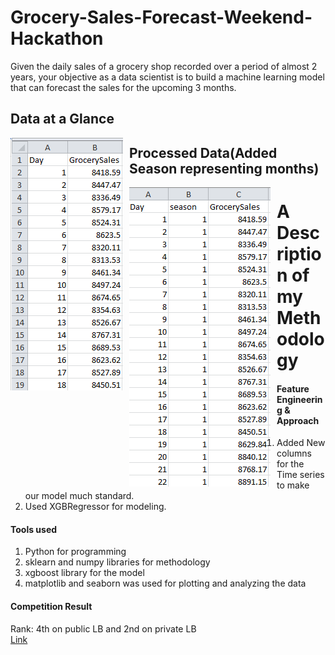 # Grocery-Sales-Forecast-Weekend-Hackathon
Given the daily sales of a grocery shop recorded over a period of almost 2 years, your objective as a data scientist is to build a machine learning model that can forecast the sales for the upcoming 3 months.
## Data at a Glance
<img src="Data-example.png"
     alt="Markdown Monster icon"
     style="float: left; margin-right: 10px;" />
     
## Processed Data(Added Season representing months)
<img src="processed_data.png"
     alt="Markdown Monster icon"
     style="float: left; margin-right: 10px;" />
# A Description of my Methodology
#### Feature Engineering & Approach
1. Added New columns for the Time series to make our model much standard.
2. Used XGBRegressor for modeling.
#### Tools used
1. Python for programming
2. sklearn and numpy libraries for methodology
3. xgboost library for the model
4. matplotlib and seaborn was used for plotting and analyzing the data
#### Competition Result
Rank: 4th on public LB and 2nd on private LB\
[Link](https://analyticsindiamag.com/grocery-sales-forecast-hackathon-winners/)
